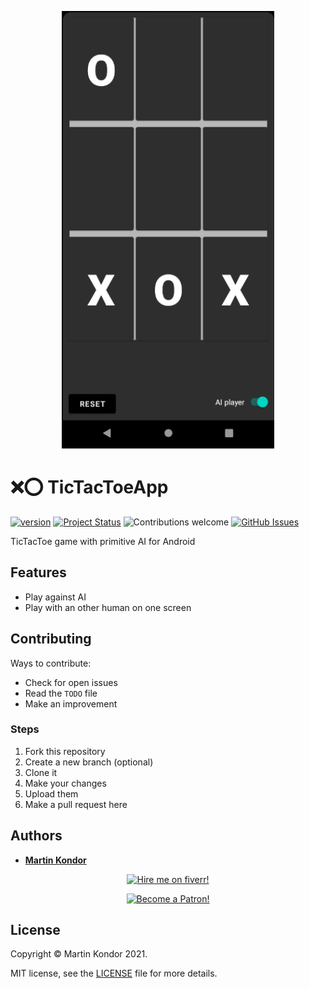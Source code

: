 <p align="center">
    <img src="img/tictactoeapp_example_play.png" height="700">
</p>

# ❌⭕ TicTacToeApp 

[![version](https://img.shields.io/badge/version-v1.0.0-brightgreen.svg)](https://github.com/MartinKondor/TicTacToeApp) [![Project Status](https://img.shields.io/badge/status-active-brightgreen.svg)](https://github.com/MartinKondor/TicTacToeApp) ![Contributions welcome](https://img.shields.io/badge/contributions-welcome-brightgreen.svg) [![GitHub Issues](https://img.shields.io/github/issues/MartinKondor/TicTacToeApp.svg)](https://github.com/MartinKondor/TicTacToeApp/issues)

TicTacToe game with primitive AI for Android

## Features

* Play against AI
* Play with an other human on one screen

## Contributing

Ways to contribute:

* Check for open issues
* Read the ```TODO``` file
* Make an improvement

### Steps

1. Fork this repository
2. Create a new branch (optional)
3. Clone it
4. Make your changes
5. Upload them
6. Make a pull request here

## Authors

* **[Martin Kondor](https://github.com/MartinKondor)**

<p align="center">
<a title="Fiverr" href="https://www.fiverr.com/martinkondor">
<img id="fiverr-img" class="img-responsive" alt="Hire me on fiverr!" title="Hire me on fiverr!" src="https://martinkondor.github.io/img/hire_me_on_fiverr_button.png" width="222">
</a>
</p>

<p align="center"><a href="https://www.patreon.com/bePatron?u=17006186" data-patreon-widget-type="become-patron-button"><img width="222" class="img-responsive" alt="Become a Patron!" title="Become a Patron!" src="https://martinkondor.github.io/img/become_a_patron_button.png"></a></p>

## License

Copyright &copy; Martin Kondor 2021.

MIT license, see the [LICENSE](./LICENSE) file for more details.
